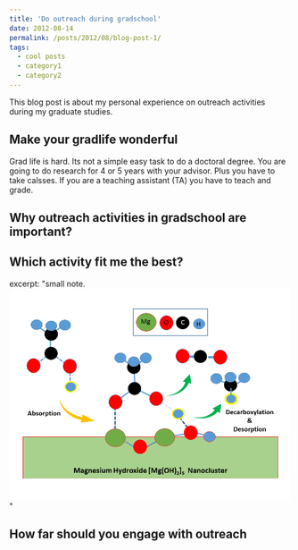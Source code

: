 ```yaml
---
title: 'Do outreach during gradschool'
date: 2012-08-14
permalink: /posts/2012/08/blog-post-1/
tags:
  - cool posts
  - category1
  - category2
---
```


This blog post is about my personal experience on outreach activities during my graduate studies.



Make your gradlife wonderful
------
Grad life is hard. Its not a simple easy task to do a doctoral degree. You are going to do research for 4 or 5 years with your advisor. Plus you have to take calsses. If you are a teaching assistant (TA) you have to teach and grade.


Why outreach activities in gradschool are important?
------



Which activity fit me the best?
------

excerpt: "small note.<br/><img src='/images/coverart.png'>"



How far should you engage with outreach 
------
